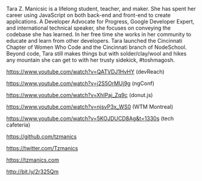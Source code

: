 Tara Z. Manicsic is a lifelong student, teacher, and maker. She has spent her career using JavaScript on both back-end and front-end to create applications.  A Developer Advocate for Progress, Google Developer Expert, and international technical speaker, she focuses on conveying the codebase she has learned. In her free time she works in her community to educate and learn from other developers. Tara launched the Cincinnati Chapter of Women Who Code and the Cincinnati branch of NodeSchool. Beyond code, Tara still makes things but with solder/clay/wool and hikes any mountain she can get to with her trusty sidekick, #toshmagosh.


https://www.youtube.com/watch?v=QATVDJ1HvHY (devReach) 

https://www.youtube.com/watch?v=j2S5OrMUj9g (ngConf)

https://www.youtube.com/watch?v=XhIPaj_Zq9c (donut.js)

https://www.youtube.com/watch?v=njsvP3x_WS0 (WTM Montreal)

https://www.youtube.com/watch?v=5KOJDUCD8Ag&t=1330s (tech cafeteria)


https://github.com/tzmanics

https://twitter.com/Tzmanics

https://tzmanics.com

http://bit.ly/2r325Qm
